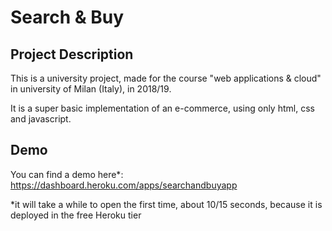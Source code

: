 # Search & Buy

## Project Description

This is a university project, made for the course "web applications & cloud" in university of Milan (Italy), in 2018/19.

It is a super basic implementation of an e-commerce, using only html, css and javascript.


## Demo

You can find a demo here*: https://dashboard.heroku.com/apps/searchandbuyapp

*it will take a while to open the first time, about 10/15 seconds, because it is deployed in the free Heroku tier
